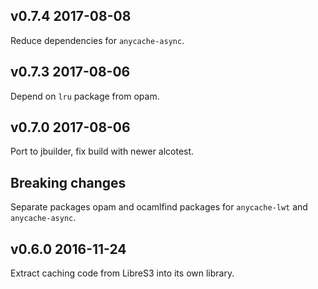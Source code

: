 v0.7.4 2017-08-08
-----------------

Reduce dependencies for `anycache-async`.

v0.7.3 2017-08-06
-----------------

Depend on `lru` package from opam.

v0.7.0 2017-08-06
-----------------

Port to jbuilder, fix build with newer alcotest.

## Breaking changes

Separate packages opam and ocamlfind packages for `anycache-lwt` and `anycache-async`.

v0.6.0 2016-11-24
-----------------

Extract caching code from LibreS3 into its own library.

